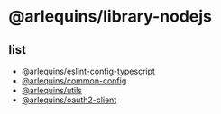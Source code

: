 # @arlequins/library-nodejs

## list

- [@arlequins/eslint-config-typescript](https://www.npmjs.com/package/@arlequins/eslint-config-typescript)
- [@arlequins/common-config](https://www.npmjs.com/package/@arlequins/common-config)
- [@arlequins/utils](https://www.npmjs.com/package/@arlequins/utils)
- [@arlequins/oauth2-client](https://www.npmjs.com/package/@arlequins/oauth2-client)
